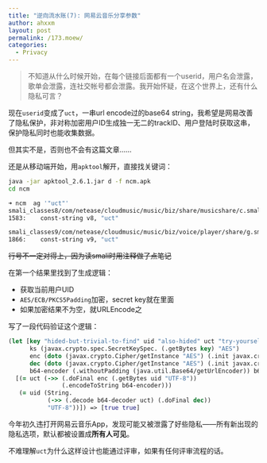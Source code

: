 ```yaml
---
title: "逆向流水账(7): 网易云音乐分享参数"
author: ahxxm
layout: post
permalink: /173.moew/
categories:
  - Privacy
---
```


> 不知道从什么时候开始，在每个链接后面都有一个userid，用户名会泄露，歌单会泄露，连社交帐号都会泄露。我开始怀疑，在这个世界上，还有什么隐私可言？

<!--more-->

现在`userid`变成了`uct`，一串url encode过的base64 string，我希望是网易改善了隐私保护，非对称加密用户ID生成独一无二的trackID、用户登陆时获取这串，保护隐私同时也能收集数据。

但其实不是，否则也不会有这篇文章……

还是从移动端开始，用`apktool`解开，直接找关键词：
```bash
java -jar apktool_2.6.1.jar d -f ncm.apk
cd ncm

➜ ncm  ag '"uct"'
smali_classes8/com/netease/cloudmusic/music/biz/share/musicshare/c.smali
1583:    const-string v8, "uct"

smali_classes9/com/netease/cloudmusic/music/biz/voice/player/share/g.smali
1866:    const-string v9, "uct"
```
~~行号不一定对得上，因为读smali时用注释做了点笔记~~

在第一个结果里找到了生成逻辑：
- 获取当前用户UID
- `AES/ECB/PKCS5Padding`加密，secret key就在里面
- 如果加密结果不为空，就URLEncode之

写了一段代码验证这个逻辑：
```clojure
(let [key "hided-but-trivial-to-find" uid "also-hided" uct "try-yourself"
      ks (javax.crypto.spec.SecretKeySpec. (.getBytes key) "AES")
      enc (doto (javax.crypto.Cipher/getInstance "AES") (.init javax.crypto.Cipher/ENCRYPT_MODE ks))
      dec (doto (javax.crypto.Cipher/getInstance "AES") (.init javax.crypto.Cipher/DECRYPT_MODE ks))
      b64-encoder (.withoutPadding (java.util.Base64/getUrlEncoder)) b64-decoder (java.util.Base64/getUrlDecoder)] ;; or getDecoder
  [(= uct (->> (.doFinal enc (.getBytes uid "UTF-8"))
               (.encodeToString b64-encoder)))
   (= uid (String.
           (->> (.decode b64-decoder uct) (.doFinal dec))
           "UTF-8"))]) => [true true]
```

今年初久违打开网易云音乐App，发现可能又被泄露了好些隐私——所有新出现的隐私选项，默认都被设置成**所有人可见**。

不难理解`uct`为什么这样设计也能通过评审，如果有任何评审流程的话。

